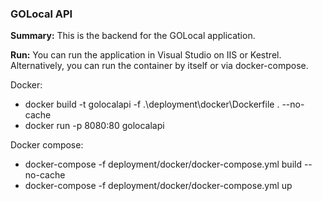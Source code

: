 <h3>GOLocal API</h3>

<b>Summary:</b> This is the backend for the GOLocal application.

<b>Run:</b> You can run the application in Visual Studio on IIS or Kestrel. Alternatively, you can run the container by itself or via docker-compose.

Docker:
 - docker build -t golocalapi -f .\deployment\docker\Dockerfile . --no-cache
 - docker run -p 8080:80 golocalapi

Docker compose:
 - docker-compose -f deployment/docker/docker-compose.yml build --no-cache
 - docker-compose -f deployment/docker/docker-compose.yml up    
